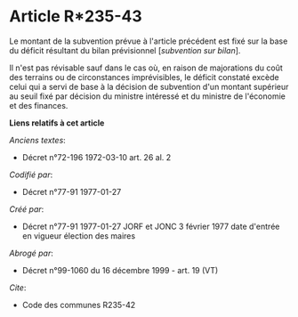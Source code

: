 # Article R*235-43

Le montant de la subvention prévue à l'article précédent est fixé sur la base du déficit résultant du bilan prévisionnel
[*subvention sur bilan*]. 

Il n'est pas révisable sauf dans le cas où, en raison de majorations du coût des terrains ou de circonstances imprévisibles,
le déficit constaté excède celui qui a servi de base à la décision de subvention d'un montant supérieur au seuil fixé par
décision du ministre intéressé et du ministre de l'économie et des finances.

**Liens relatifs à cet article**

_Anciens textes_:

  - Décret n°72-196 1972-03-10 art. 26 al. 2

_Codifié par_:

  - Décret n°77-91 1977-01-27

_Créé par_:

  - Décret n°77-91 1977-01-27 JORF et JONC 3 février 1977 date d'entrée en vigueur élection des maires

_Abrogé par_:

  - Décret n°99-1060 du 16 décembre 1999 - art. 19 (VT)

_Cite_:

  - Code des communes R235-42
